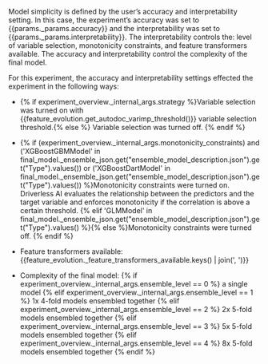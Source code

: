 Model simplicity is defined by the user’s accuracy and interpretability setting.  In this case, the experiment’s accuracy was set to {{params._params.accuracy}} and the interpretability was set to {{params._params.interpretability}}.  The interpretability controls the: level of variable selection, monotonicity constraints, and feature transformers available.  The accuracy and interpretability control the complexity of the final model.

For this experiment, the accuracy and interpretability settings effected the experiment in the following ways:

- {% if experiment_overview._internal_args.strategy %}Variable selection was turned on with {{feature_evolution.get_autodoc_varimp_threshold()}} variable selection threshold.{% else %} Variable selection was turned off. {% endif %}

- {% if (experiment_overview._internal_args.monotonicity_constraints) and ('XGBoostGBMModel' in final_model._ensemble_json.get("ensemble_model_description.json").get("Type").values()) or ('XGBoostDartModel' in final_model._ensemble_json.get("ensemble_model_description.json").get("Type").values()) %}Monotonicity constraints were turned on. Driverless AI evaluates the relationship between the predictors and the target variable and enforces monotonicity if the correlation is above a certain threshold. {% elif 'GLMModel' in final_model._ensemble_json.get("ensemble_model_description.json").get("Type").values() %}{% else %}Monotonicity constraints were turned off. {% endif %} 

- Feature transformers available: {{feature_evolution._feature_transformers_available.keys() | join(', ')}}

- Complexity of the final model: {% if experiment_overview._internal_args.ensemble_level == 0 %} a single model {% elif experiment_overview._internal_args.ensemble_level == 1 %}  1x 4-fold models ensembled together {% elif experiment_overview._internal_args.ensemble_level == 2 %}  2x 5-fold models ensembled together {% elif experiment_overview._internal_args.ensemble_level == 3 %}  5x 5-fold models ensembled together {% elif experiment_overview._internal_args.ensemble_level == 4 %}  8x 5-fold models ensembled together {% endif %}


